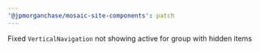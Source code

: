```yaml
---
'@jpmorganchase/mosaic-site-components': patch
---
```


Fixed `VerticalNavigation` not showing active for group with hidden items

